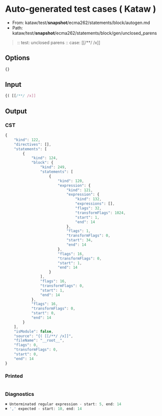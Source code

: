 # Auto-generated test cases ( Kataw )
- From: kataw/test/__snapshot__/ecma262/statements/block/autogen.md
- Path: kataw/test/__snapshot__/ecma262/statements/block/gen/unclosed_parens
> :: test: unclosed parens
> :: case: [[/**/ /x]]
## Options

`````js
{}
`````
## Input

`````js
{( [[/**/ /x]]
`````
## Output

### CST

```javascript
{
    "kind": 122,
    "directives": [],
    "statements": [
        {
            "kind": 124,
            "block": {
                "kind": 249,
                "statements": [
                    {
                        "kind": 120,
                        "expression": {
                            "kind": 121,
                            "expression": {
                                "kind": 132,
                                "expressions": [],
                                "flags": 32,
                                "transformFlags": 1024,
                                "start": 1,
                                "end": 14
                            },
                            "flags": 1,
                            "transformFlags": 0,
                            "start": 34,
                            "end": 14
                        },
                        "flags": 16,
                        "transformFlags": 0,
                        "start": 1,
                        "end": 14
                    }
                ],
                "flags": 16,
                "transformFlags": 0,
                "start": 1,
                "end": 14
            },
            "flags": 16,
            "transformFlags": 0,
            "start": 0,
            "end": 14
        }
    ],
    "isModule": false,
    "source": "{( [[/**/ /x]]",
    "fileName": "__root__",
    "flags": 0,
    "transformFlags": 0,
    "start": 0,
    "end": 14
}
```

### Printed

```javascript

```

### Diagnostics

```javascript
✖ Unterminated regular expression - start: 5, end: 14
✖ ',' expected - start: 10, end: 14

```

